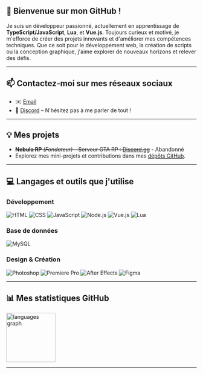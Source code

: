 ## 👋 Bienvenue sur mon GitHub !

Je suis un développeur passionné, actuellement en apprentissage de **TypeScript/JavaScript**, **Lua**, et **Vue.js**. Toujours curieux et motivé, je m'efforce de créer des projets innovants et d'améliorer mes compétences techniques. Que ce soit pour le développement web, la création de scripts ou la conception graphique, j'aime explorer de nouveaux horizons et relever des défis.

---

## 📫 Contactez-moi sur mes réseaux sociaux

- ✉️ [Email](mailto:flytzitv@gmail.com)  
- 💬 [Discord](https://discord.gg/Mft5EbRBEr) – N'hésitez pas à me parler de tout !

---

## 💡 Mes projets

- ~~**Nebula RP** _(Fondateur)_ – Serveur GTA RP : [Discord.gg](https://discord.gg/RccPY22qNm)~~ - Abandonné
- Explorez mes mini-projets et contributions dans mes [dépôts GitHub](https://github.com/FlytziTv?tab=repositories).  

---

## 💻 Langages et outils que j'utilise

### Développement
![HTML](https://img.shields.io/badge/-HTML-e34f26?logo=html5&logoColor=white&style=flat-square) ![CSS](https://img.shields.io/badge/-CSS-1572b6?logo=css3&logoColor=white&style=flat-square) ![JavaScript](https://img.shields.io/badge/-JavaScript-f7df1e?logo=javascript&logoColor=black&style=flat-square) ![Node.js](https://img.shields.io/badge/-Node.js-339933?logo=node.js&logoColor=white&style=flat-square) ![Vue.js](https://img.shields.io/badge/-Vue.js-42b883?logo=vue.js&logoColor=white&style=flat-square) ![Lua](https://img.shields.io/badge/-Lua-2c2d72?logo=lua&logoColor=white&style=flat-square)

### Base de données
![MySQL](https://img.shields.io/badge/-MySQL-4479A1?logo=mysql&logoColor=white&style=flat-square)  

### Design & Création
![Photoshop](https://img.shields.io/badge/-Photoshop-31a8ff?logo=adobe-photoshop&logoColor=white&style=flat-square) ![Premiere Pro](https://img.shields.io/badge/-Premiere_Pro-9999FF?logo=adobe-premiere-pro&logoColor=white&style=flat-square) ![After Effects](https://img.shields.io/badge/-After_Effects-9999FF?logo=adobe-after-effects&logoColor=white&style=flat-square) ![Figma](https://img.shields.io/badge/-Figma-f24e1e?logo=figma&logoColor=white&style=flat-square)  

---

## 📊 Mes statistiques GitHub

<img src="https://github-readme-stats.vercel.app/api/top-langs?username=FlytziTv&locale=fr&hide_title=false&layout=compact&card_width=320&langs_count=5&theme=dark&hide_border=false" height="130" alt="languages graph" />  

---
